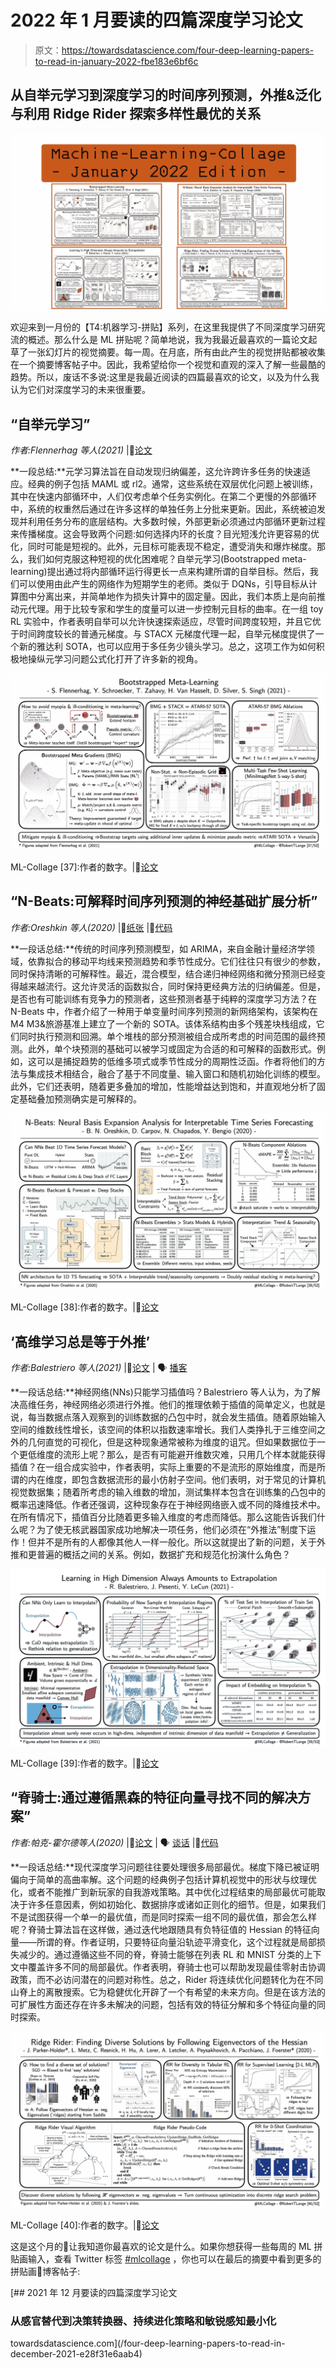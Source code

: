 # 2022 年 1 月要读的四篇深度学习论文

> 原文：<https://towardsdatascience.com/four-deep-learning-papers-to-read-in-january-2022-fbe183e6bf6c>

## **从自举元学习到深度学习的时间序列预测，外推&泛化与利用 Ridge Rider 探索多样性最优的关系**

![](img/b4dac16062850cd68156910f632df74e.png)

欢迎来到一月份的【T4:机器学习-拼贴】系列，在这里我提供了不同深度学习研究流的概述。那么什么是 ML 拼贴呢？简单地说，我为我最近最喜欢的一篇论文起草了一张幻灯片的视觉摘要。每一周。在月底，所有由此产生的视觉拼贴都被收集在一个摘要博客帖子中。因此，我希望给你一个视觉和直观的深入了解一些最酷的趋势。所以，废话不多说:这里是我最近阅读的四篇最喜欢的论文，以及为什么我认为它们对深度学习的未来很重要。

## **“自举元学习”**

*作者:Flennerhag 等人(2021)* |📝[论文](https://arxiv.org/pdf/2109.04504.pdf)

**一段总结:**元学习算法旨在自动发现归纳偏差，这允许跨许多任务的快速适应。经典的例子包括 MAML 或 rl2。通常，这些系统在双层优化问题上被训练，其中在快速内部循环中，人们仅考虑单个任务实例化。在第二个更慢的外部循环中，系统的权重然后通过在许多这样的单独任务上分批来更新。因此，系统被迫发现并利用任务分布的底层结构。大多数时候，外部更新必须通过内部循环更新过程来传播梯度。这会导致两个问题:如何选择内环的长度？目光短浅允许更容易的优化，同时可能是短视的。此外，元目标可能表现不稳定，遭受消失和爆炸梯度。那么，我们如何克服这种短视的优化困难呢？自举元学习(Bootstrapped meta-learning)提出通过将内部循环运行得更长一点来构建所谓的自举目标。然后，我们可以使用由此产生的网络作为短期学生的老师。类似于 DQNs，引导目标从计算图中分离出来，并简单地作为损失计算中的固定量。因此，我们本质上是向前推动元代理。用于比较专家和学生的度量可以进一步控制元目标的曲率。在一组 toy RL 实验中，作者表明自举可以允许快速探索适应，尽管时间跨度较短，并且它优于时间跨度较长的普通元梯度。与 STACX 元梯度代理一起，自举元梯度提供了一个新的雅达利 SOTA，也可以应用于多任务少镜头学习。总之，这项工作为如何积极地操纵元学习问题公式化打开了许多新的视角。

![](img/aac92affa2b7290b83c380ed0b3eb14f.png)

ML-Collage [37]:作者的数字。|📝[论文](https://arxiv.org/abs/1905.10437)

## **“N-Beats:可解释时间序列预测的神经基础扩展分析”**

*作者:Oreshkin 等人(2020)* |📝[纸张](https://arxiv.org/abs/1905.10437) |🤖[代码](https://github.com/ElementAI/N-BEATS)

**一段话总结:**传统的时间序列预测模型，如 ARIMA，来自金融计量经济学领域，依靠拟合的移动平均线来预测趋势和季节性成分。它们往往只有很少的参数，同时保持清晰的可解释性。最近，混合模型，结合递归神经网络和微分预测已经变得越来越流行。这允许灵活的函数拟合，同时保持更经典方法的归纳偏差。但是，是否也有可能训练有竞争力的预测者，这些预测者基于纯粹的深度学习方法？在 N-Beats 中，作者介绍了一种用于单变量时间序列预测的新网络架构，该架构在 M4 M3&旅游基准上建立了一个新的 SOTA。该体系结构由多个残差块栈组成，它们同时执行预测和回溯。单个堆栈的部分预测被组合成所考虑的时间范围的最终预测。此外，单个块预测的基础可以被学习或固定为合适的和可解释的函数形式。例如，这可以是捕捉趋势的低维多项式或季节性成分的周期性泛函。作者将他们的方法与集成技术相结合，融合了基于不同度量、输入窗口和随机初始化训练的模型。此外，它们还表明，随着更多叠加的增加，性能增益达到饱和，并直观地分析了固定基础叠加预测确实是可解释的。

![](img/9f70bf269b7b7e806a83a1a2599adb0f.png)

ML-Collage [38]:作者的数字。|📝[论文](https://arxiv.org/abs/1905.10437)

## **‘高维学习总是等于外推’**

*作者:Balestriero 等人(2021)* |📝[论文](http://arxiv.org/abs/2110.09485) | 🗣 [播客](https://twitter.com/MLStreetTalk/status/1478360446264610821?s=20)

**一段话总结:**神经网络(NNs)只能学习插值吗？Balestriero 等人认为，为了解决高维任务，神经网络必须进行外推。他们的推理依赖于插值的简单定义，也就是说，每当数据点落入观察到的训练数据的凸包中时，就会发生插值。随着原始输入空间的维数线性增长，该空间的体积以指数速率增长。我们人类挣扎于三维空间之外的几何直觉的可视化，但是这种现象通常被称为维度的诅咒。但如果数据位于一个更低维度的流形上呢？那么，是否有可能避开维数灾难，只用几个样本就能获得插值？在一组合成实验中，作者表明，实际上重要的不是流形的原始维度，而是所谓的内在维度，即包含数据流形的最小仿射子空间。他们表明，对于常见的计算机视觉数据集；随着所考虑的输入维数的增加，测试集样本包含在训练集的凸包中的概率迅速降低。作者还强调，这种现象存在于神经网络嵌入或不同的降维技术中。在所有情况下，插值百分比随着更多输入维度的考虑而降低。那么这能告诉我们什么呢？为了使无核武器国家成功地解决一项任务，他们必须在“外推法”制度下运作！但并不是所有的人都像其他人一样一般化。所以这就提出了新的问题，关于外推和更普遍的概括之间的关系。例如，数据扩充和规范化扮演什么角色？

![](img/ba5a1dbd44898f6257518ef81fead87d.png)

ML-Collage [39]:作者的数字。|📝[论文](http://arxiv.org/abs/2110.09485)

## **“脊骑士:通过遵循黑森的特征向量寻找不同的解决方案”**

*作者:帕克-霍尔德等人(2020)* |📝[论文](https://arxiv.org/abs/2011.06505) | 🗣 [谈话](https://youtu.be/MHz5zG9DDIY?t=2095) |🤖[代码](https://colab.research.google.com/drive/1RTwd7IOgOC7Meky1jCekbyQNG8fu_Stg?usp=sharing)

**一段话总结:**现代深度学习问题往往要处理很多局部最优。梯度下降已被证明偏向于简单的高曲率解。这个问题的经典例子包括计算机视觉中的形状与纹理优化，或者不能推广到新玩家的自我游戏策略。其中优化过程结束的局部最优可能取决于许多任意因素，例如初始化、数据排序或诸如正则化的细节。但是，如果我们不是试图获得一个单一的最优值，而是同时探索一组不同的最优值，那会怎么样呢？脊骑士算法旨在这样做，通过迭代地跟随具有负特征值的 Hessian 的特征向量——所谓的脊。作者证明，只要特征向量沿轨迹平滑变化，这个过程就是局部损失减少的。通过遵循这些不同的脊，脊骑士能够在列表 RL 和 MNIST 分类的上下文中覆盖许多不同的局部最优。作者表明，脊骑士也可以帮助发现最佳零射击协调政策，而不必访问潜在的问题对称性。总之，Rider 将连续优化问题转化为在不同山脊上的离散搜索。它为稳健优化开辟了一个有希望的未来方向。但是在该方法的可扩展性方面还存在许多未解决的问题，包括有效的特征分解和多个特征向量的同时探索。

![](img/3b94c1b73f9ac871c1abb2671a98afe4.png)

ML-Collage [40]:作者的数字。|📝[论文](https://arxiv.org/abs/2011.06505)

这是这个月的🤗让我知道你最喜欢的论文是什么。如果你想获得一些每周的 ML 拼贴画输入，查看 Twitter 标签 [#mlcollage](https://twitter.com/hashtag/mlcollage) ，你也可以在最后的摘要中看到更多的拼贴画📖博客帖子:

[](/four-deep-learning-papers-to-read-in-december-2021-e28f31e6aab4) [## 2021 年 12 月要读的四篇深度学习论文

### 从感官替代到决策转换器、持续进化策略和敏锐感知最小化

towardsdatascience.com](/four-deep-learning-papers-to-read-in-december-2021-e28f31e6aab4)